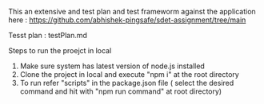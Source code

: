 This an extensive and test plan and test frameworm against the application here : https://github.com/abhishek-pingsafe/sdet-assignment/tree/main

Tesst plan : testPlan.md 

Steps to run the proejct in local

1. Make sure system has latest version of node.js installed
2. Clone the project in local and execute "npm i" at the root directory
3. To run refer "scripts" in the package.json file  ( select the desired command and hit with "npm run command" at root directory)
